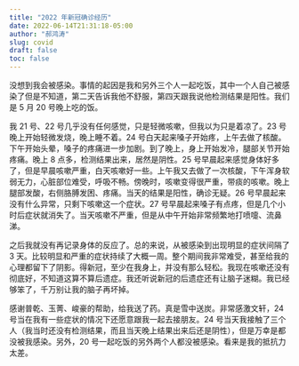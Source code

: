 ```yaml
---
title: "2022 年新冠确诊经历"
date: 2022-06-14T21:31:18-05:00
author: "郝鸿涛"
slug: covid
draft: false
toc: false
---
```


没想到我会被感染。事情的起因是我和另外三个人一起吃饭，其中一个人自己被感染了但是不知道，第二天告诉我他不舒服，第四天跟我说他检测结果是阳性。我们是 5 月 20 号晚上吃的饭。

我 21 号、22 号几乎没有任何感觉，只是轻微咳嗽，但我以为只是着凉了。23 号 晚上开始轻微发烧，晚上睡不着。24 号白天起来嗓子开始疼，上午去做了核酸。下午开始头晕，嗓子的疼痛进一步加剧。到了晚上，身上开始发冷，腿部关节开始疼痛。晚上 8 点多，检测结果出来，居然是阴性。25 号早晨起来感觉身体好多了，但是早晨咳嗽严重，白天咳嗽好一些。上午我又去做了一次核酸，下午浑身软弱无力，心脏部位难受，呼吸不畅。傍晚时，咳嗽变得很严重，带痰的咳嗽。晚上腿部发酸，右侧胳膊发困、疼痛。当天的结果是阳性，确诊无疑。26 号早晨起来没有什么异常，只剩下咳嗽这一个症状。27 号早晨起来嗓子有点疼，但是几个小时后症状就消失了。当天咳嗽不严重，但是从中午开始非常频繁地打喷嚏、流鼻涕。

之后我就没有再记录身体的反应了。总的来说，从被感染到出现明显的症状间隔了 3 天。比较明显和严重的症状持续了大概一周。整个期间我非常难受，甚至给我的心理都留下了阴影。得新冠，至少在我身上，并没有那么轻松。我现在咳嗽还没有彻底好，不知道这算不算后遗症。我还听说新冠的后遗症还有让脑子迷糊。我已经够笨了，千万别让我的脑子再坏掉。

感谢普乾、玉菁、峻豪的帮助，给我送了药。真是雪中送炭。非常感激文轩，24 号当在我有一些症状的情况下还愿意跟我一起去接朋友。24 号当天我接触了三个人（我当时还没有检测结果，而且当天晚上结果出来后还是阴性），但是万幸是都没被我感染。另外，20 号一起吃饭的另外两个人都没被感染。看来是我的抵抗力太差。


